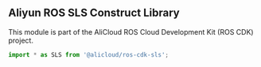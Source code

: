 ## Aliyun ROS SLS Construct Library

This module is part of the AliCloud ROS Cloud Development Kit (ROS CDK) project.

```ts
import * as SLS from '@alicloud/ros-cdk-sls';
```